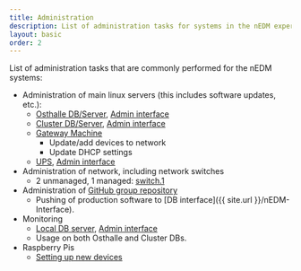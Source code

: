 ```yaml
---
title: Administration
description: List of administration tasks for systems in the nEDM experiment.
layout: basic
order: 2
---
```


List of administration tasks that are commonly performed for the nEDM systems:

* Administration of main linux servers (this includes software updates, etc.):
  - [Osthalle DB/Server](Internal-DB.html), [Admin interface](https://raid.nedm1:5001)
  - [Cluster DB/Server](Cluster-DB.html), [Admin interface](https://10.155.59.88:5185)
  - [Gateway Machine](GatewayMachine.html)
    * Update/add devices to network
    * Update DHCP settings
  - [UPS](UPS.html), [Admin interface](http://ups.1.nedm1/)
* Administration of network, including network switches
  - 2 unmanaged, 1 managed: [switch.1](http://switch.1.nedm1/)
* Administration of [GitHub group repository](https://github.com/nedm-tum)
  - Pushing of production software to [DB interface]({{ site.url }}/nEDM-Interface).
* Monitoring
  - [Local DB server](Internal-DB.html#couchdb-monitoring), [Admin interface](http://raid.nedm1:81/)
  - Usage on both Osthalle and Cluster DBs.
* Raspberry Pis 
  - [Setting up new devices](Raspberry-Pi.html#setup)
